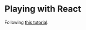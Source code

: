 # Playing with React

Following [this tutorial](https://www.youtube.com/watch?v=uextYhQGP6k&list=PL55RiY5tL51oyA8euSROLjMFZbXaV7skS&index=2).